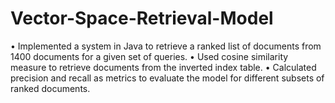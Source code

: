 # Vector-Space-Retrieval-Model
•	Implemented a system in Java to retrieve a ranked list of documents from 1400 documents for a given set of queries.
•	Used cosine similarity measure to retrieve documents from the inverted index table.
•	Calculated precision and recall as metrics to evaluate the model for different subsets of ranked documents.
